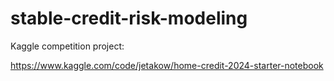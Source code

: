 # stable-credit-risk-modeling

Kaggle competition project: 

https://www.kaggle.com/code/jetakow/home-credit-2024-starter-notebook
